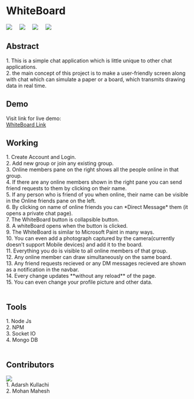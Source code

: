 # WhiteBoard
[![](https://img.shields.io/badge/open%20source-%E2%9D%A4-brightgreen)]()
&nbsp;&nbsp;&nbsp;&nbsp;[![](https://img.shields.io/badge/dynamic/json?color=orange&label=subdomains&prefix=v&query=version&suffix=updated&url=https%3A%2F%2Fraw.githubusercontent.com%2FAdarshK062%2Fwhiteboard%2Fmaster%2Fpackage.json)]()
&nbsp;&nbsp;&nbsp;&nbsp;[![](https://img.shields.io/badge/node-10.15.3-yellowgreen)]()
&nbsp;&nbsp;&nbsp;&nbsp;[![](https://img.shields.io/badge/npm-6.4.1-blue)]()
&nbsp;&nbsp;&nbsp;&nbsp;[![]()]()
&nbsp;&nbsp;&nbsp;&nbsp;[![]()]()
<br>
<h2> Abstract</h2>
1. This is a simple chat application which is little unique to other chat applications. <br>
2. the main concept of this project is to make a user-friendly screen along with chat which can simulate a paper or a board, which transmits drawing data in real time.
<br>
<h2> Demo</h2>
Visit link for live demo:<br>
<a href="https://whiteboard062.herokuapp.com/">WhiteBoard Link</a>
<br>
<h2> Working</h2>
1. Create Account and Login.<br>
2. Add new group or join any existing group.<br>
3. Online members pane on the right shows all the people online in that group.<br>
4. If there are any online members shown in the right pane you can send friend requests to them by clicking on their name.<br>
5. If any person who is friend of you when online, their name can be visible in the Online friends pane on the left.<br>
6. By clicking on name of online friends you can *Direct Message* them (it opens a private chat page).<br>
7. The WhiteBoard button is collapsible button.<br>
8. A whiteBoard opens when the button is clicked.<br>
9. The WhiteBoard is similar to Microsoft Paint in many ways.<br>
10. You can even add a photograph captured by the camera(currently doesn't support Mobile devices) and add it to the board.<br>
11. Everything you do is visible to all online members of that group.<br>
12. Any online member can draw simultaneously on the same board.<br>
13. Any friend requests recieved or any DM messages recieved are shown as a notification in the navbar.<br>
14. Every change updates **without any reload** of the page.<br>
15. You can even change your profile picture and other data.<br>
<br>
<h2> Tools</h2>
1. Node Js<br>
2. NPM<br>
3. Socket IO<br>
4. Mongo DB<br>
<br>
<h2> Contributors</h2>
<a href="https://github.com/AdarshK062/whiteboard/graphs/contributors">
  <img src="https://contrib.rocks/image?repo=AdarshK062/whiteboard" />
</a>
<br>
1. Adarsh Kullachi<br>
2. Mohan Mahesh
